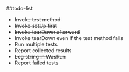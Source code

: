 ##todo-list
* ~~Invoke test method~~
* ~~Invoke setUp first~~
* ~~Invoke tearDown afterward~~
* Invoke tearDown even if the test method fails
* Run multiple tests
* ~~Report collected results~~
* ~~Log string in WasRun~~
* Report failed tests